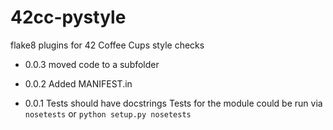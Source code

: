# 42cc-pystyle
flake8 plugins for 42 Coffee Cups style checks

- 0.0.3
moved code to a subfolder

- 0.0.2
Added MANIFEST.in

- 0.0.1
Tests should have docstrings
Tests for the module could be run via `nosetests` or `python setup.py nosetests`